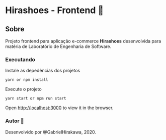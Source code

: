 # Hirashoes - Frontend :shirt:

## Sobre
Projeto frontend para aplicação e-commerce **Hirashoes** desenvolvida para matéria de Laboratório de Engenharia de Software.

### Executando
Instale as depedências dos projetos
```
yarn or npm install
```

Execute o projeto
```
yarn start or npm run start
```
Open [http://localhost:3000](http://localhost:3000) to view it in the browser.


### Autor :boy:
Desenvolvido por @GabrielHirakawa, 2020.




